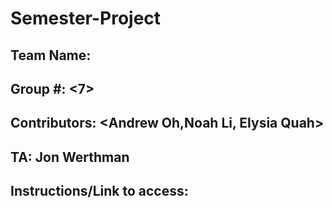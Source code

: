 # Semester-Project

## Team Name: <Insert Here>
## Group #: <7>
## Contributors: <Andrew Oh,Noah Li, Elysia Quah>
## TA: Jon Werthman

## Instructions/Link to access: <insert here>
